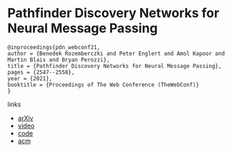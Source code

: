 # Pathfinder Discovery Networks for Neural Message Passing

```
@inproceedings{pdn_webconf21,
author = {Benedek Rozemberczki and Peter Englert and Amol Kapoor and Martin Blais and Bryan Perozzi},
title = {Pathfinder Discovery Networks for Neural Message Passing},
pages = {2547--2558},
year = {2021},
booktitle = {Proceedings of The Web Conference (TheWebConf)}
}
```

links
- [arXiv](https://arxiv.org/abs/2010.12878)
- [video](https://www.youtube.com/watch?v=SauPkJNQHmo)
- [code](https://github.com/benedekrozemberczki/PDN)
- [acm](https://dl.acm.org/doi/10.1145/3442381.3449882)